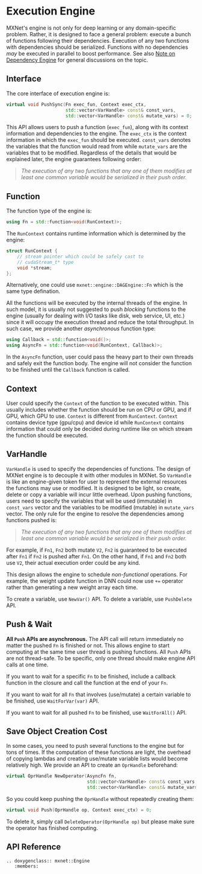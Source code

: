 Execution Engine
================
MXNet's engine is not only for deep learning or any domain-specific problem. Rather, it is designed to face a general problem: execute a bunch of functions following their dependencies. Execution of any two functions with dependencies should be serialized.
Functions with no dependencies *may* be executed in parallel to boost performance.
See also [Note on Dependency Engine](note_engine.md) for general discussions on the topic.

Interface
---------
The core interface of execution engine is:
```c++
virtual void PushSync(Fn exec_fun, Context exec_ctx,
                      std::vector<VarHandle> const& const_vars,
                      std::vector<VarHandle> const& mutate_vars) = 0;
```
This API allows users to push a function (`exec_fun`), along with its context information and dependencies to the engine. The `exec_ctx` is the context information in which the `exec_fun` should be executed. `const_vars` denotes the variables that the function would read from while `mutate_vars` are the variables that to be modified. Regardless of the details that would be explained later, the engine guarantees following order:

>*The execution of any two functions that any one of them modifies at least one common variable would be serialized in their push order.*

Function
--------
The function type of the engine is:
```c++
using Fn = std::function<void(RunContext)>;
```
The `RunContext` contains runtime information which is determined by the engine:
```c++
struct RunContext {
    // stream pointer which could be safely cast to
    // cudaStream_t* type
	void *stream;
};
```
Alternatively, one could use `mxnet::engine::DAGEngine::Fn` which is the same type defination.

All the functions will be executed by the internal threads of the engine. In such model, it is usually not suggested to push *blocking* functions to the engine (usually for dealing with I/O tasks like disk, web service, UI, etc.) since it will occupy the execution thread and reduce the total throughput. In such case, we provide another *asynchronous* function type:
```c++
using Callback = std::function<void()>;
using AsyncFn = std::function<void(RunContext, Callback)>;
```
In the `AsyncFn` function, user could pass the heavy part to their own threads and safely exit the function body. The engine will not consider the function to be finished until the `Callback` function is called.

Context
--------
User could specify the `Context` of the function to be executed within. This usually includes whether the function should be run on CPU or GPU, and if GPU, which GPU to use. `Context` is different from `RunContext`. `Context` contains device type (gpu/cpu) and device id while `RunContext` contains information that could only be decided during runtime like on which stream the function should be executed.

VarHandle
--------
`VarHandle` is used to specify the dependencies of functions. The design of MXNet engine is to decouple it with other modules in MXNet. So `VarHandle` is like an engine-given token for user to represent the external resources the functions may use or modified. It is designed to be light, so create, delete or copy a variable will incur little overhead. Upon pushing functions, users need to specify the variables that will be used (immutable) in `const_vars` vector and the variables to be modified (mutable) in `mutate_vars` vector. The only rule for the engine to resolve the dependencies among functions pushed is:

>*The execution of any two functions that any one of them modifies at least one common variable would be serialized in their push order.*

For example, if `Fn1`, `Fn2` both mutate `V2`, `Fn2` is guaranteed to be executed after `Fn1` if `Fn2` is pushed after `Fn1`. On the other hand, if `Fn1` and `Fn2` both use `V2`, their actual execution order could be any kind.

This design allows the engine to schedule *non-functional* operations. For example, the weight update function in DNN could now use `+=` operator rather than generating a new weight array each time.

To create a variable, use `NewVar()` API. To delete a variable, use `PushDelete` API.

Push & Wait
-----------
**All `Push` APIs are asynchronous.** The API call will return immediately no matter the pushed `Fn` is finished or not. This allows engine to start computing at the same time user thread is pushing functions. All `Push` APIs are not thread-safe. To be specific, only one thread should make engine API calls at one time.

If you want to wait for a specific `Fn` to be finished, include a callback function in the closure and call the function at the end of your `Fn`.

If you want to wait for all `Fn` that involves (use/mutate) a certain variable to be finished, use `WaitForVar(var)` API.

If you want to wait for all pushed `Fn` to be finished, use `WaitForAll()` API.

Save Object Creation Cost
-------------------------
In some cases, you need to push several functions to the engine but for tons of times. If the computation of these functions are light, the overhead of copying lambdas and creating use/mutate variable lists would become relatively high. We provide an API to create an `OprHandle` beforehand:
```c++
virtual OprHandle NewOperator(AsyncFn fn,
                              std::vector<VarHandle> const& const_vars,
                              std::vector<VarHandle> const& mutate_vars) = 0;
```
So you could keep pushing the `OprHandle` without repeatedly creating them:
```c++
virtual void Push(OprHandle op, Context exec_ctx) = 0;
```
To delete it, simply call `DeleteOperator(OprHandle op)` but please make sure the operator has finished computing.


API Reference
-------------
```eval_rst
.. doxygenclass:: mxnet::Engine
   :members:
```
